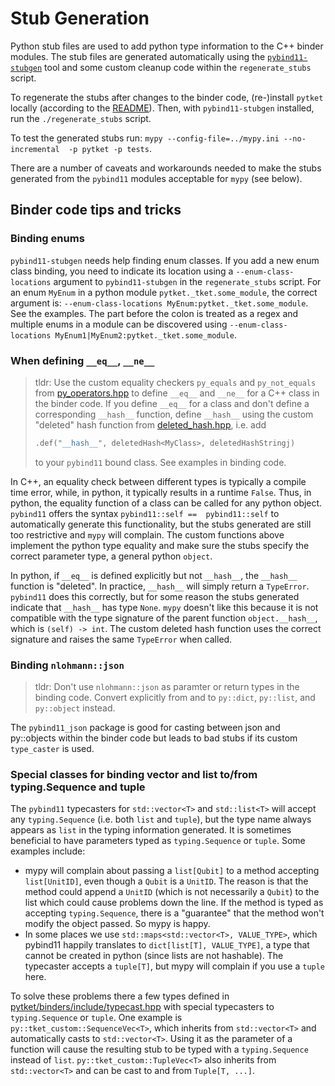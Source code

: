 # Stub Generation

Python stub files are used to add python type information to the C++ binder modules. The stub files
are generated automatically using the [`pybind11-stubgen`](https://github.com/sizmailov/pybind11-stubgen)
tool and some custom cleanup code within the `regenerate_stubs` script.

To regenerate the stubs after changes to the binder code, (re-)install `pytket` locally
(according to the [README](../README.md)). Then, with `pybind11-stubgen` installed, run the `./regenerate_stubs` script.

To test the generated stubs run: `mypy --config-file=../mypy.ini --no-incremental  -p pytket -p tests`.

There are a number of caveats and workarounds needed to make the stubs generated from the `pybind11`
modules acceptable for `mypy` (see below).


## Binder code tips and tricks

### Binding enums

`pybind11-stubgen` needs help finding enum classes. If you add a new enum class binding, you
need to indicate its location using a `--enum-class-locations` argument to `pybind11-stubgen` in the
`regenerate_stubs` script. For an enum `MyEnum` in a python module `pytket._tket.some_module`, the correct
argument is: `--enum-class-locations MyEnum:pytket._tket.some_module`. See the examples. The part before
the colon is treated as a regex and multiple enums in a module can be discovered using 
`--enum-class-locations MyEnum1|MyEnum2:pytket._tket.some_module`.

### When defining `__eq__`, `__ne__`

> tldr: Use the custom equality checkers `py_equals` and `py_not_equals` from [py_operators.hpp](../binders/include/py_operators.hpp) to define `__eq__` and `__ne__` for
> a C++ class in the binder code. If you define `__eq__` for a class and don't define a corresponding `__hash__`
> function, define `__hash__` using the custom "deleted" hash function from [deleted_hash.hpp](../binders/include/deleted_hash.hpp), i.e. add
> ```c++
> .def("__hash__", deletedHash<MyClass>, deletedHashStringj)
> ```
> to your `pybind11` bound class. See examples in binding code.

In C++, an equality check between different types is typically a compile time error, while, in python, it
typically results in a runtime `False`. Thus, in python, the equality function of a class can be called
for any python object. `pybind11` offers the syntax `pybind11::self ==  pybind11::self` to automatically
generate this functionality, but the stubs generated are still too restrictive and `mypy` will complain. The
custom functions above implement the python type equality and make sure the stubs specify the
correct parameter type, a general python `object`.

In python, if `__eq__` is defined explicitly but not `__hash__`, the `__hash__` function is "deleted".
In practice, `__hash__` will simply return a `TypeError`. `pybind11` does this correctly, but for some reason
the stubs generated indicate that `__hash__` has type `None`. `mypy` doesn't like this because it is not compatible
with the type signature of the parent function `object.__hash__`, which is `(self) -> int`. The custom deleted hash
function uses the correct signature and raises the same `TypeError` when called.


### Binding `nlohmann::json` 

> tldr: Don't use `nlohmann::json` as paramter or return types in the binding code. Convert explicitly from and to
> `py::dict`, `py::list`, and `py::object` instead.

The `pybind11_json` package is good for casting between json and py::objects within the
binder code but leads to bad stubs if its custom `type_caster` is used.

### Special classes for binding vector and list to/from typing.Sequence and tuple

The `pybind11` typecasters for `std::vector<T>` and `std::list<T>` will accept any `typing.Sequence`
(i.e. both `list` and `tuple`), but the type name always appears as `list` in the typing information
generated. It is sometimes beneficial to have parameters typed as `typing.Sequence` or `tuple`. Some
examples include:

- mypy will complain about passing a `list[Qubit]` to a method accepting `list[UnitID]`, even though a
  `Qubit` is a `UnitID`. The reason is that the method could append a `UnitID` (which is not necessarily
  a `Qubit`) to the list which could cause problems down the line. If the method is typed as accepting 
  `typing.Sequence`, there is a "guarantee" that the method won't modify the object passed. So mypy is happy.
- In some places we use `std::maps<std::vector<T>, VALUE_TYPE>`, which pybind11 happily
  translates to `dict[list[T], VALUE_TYPE]`, a type that cannot be created in python (since lists are not
  hashable). The typecaster accepts a `tuple[T]`, but mypy will complain if you use a `tuple` here.

To solve these problems there a few types defined in [pytket/binders/include/typecast.hpp](../binders/include/typecast.hpp)
with special typecasters to `typing.Sequence` or `tuple`. One example is `py::tket_custom::SequenceVec<T>`, which
inherits from `std::vector<T>` and automatically casts to `std::vector<T>`. Using it as the parameter of a function
will cause the resulting stub to be typed with a `typing.Sequence` instead of `list`. `py::tket_custom::TupleVec<T>`
also inherits from `std::vector<T>` and can be cast to and from `Tuple[T, ...]`. 

